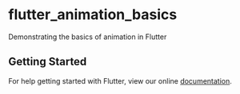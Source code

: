 # flutter_animation_basics

Demonstrating the basics of animation in Flutter

## Getting Started

For help getting started with Flutter, view our online
[documentation](https://flutter.io/).
